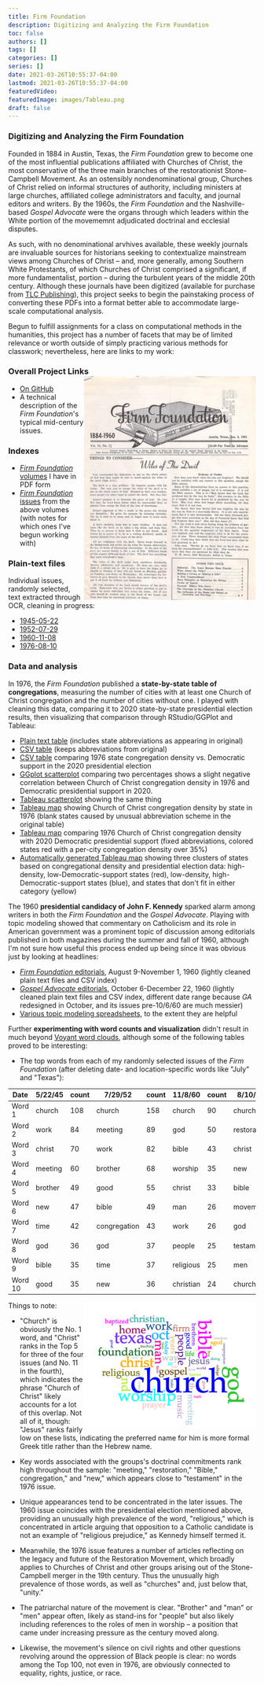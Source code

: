 ```yaml
---
title: Firm Foundation
description: Digitizing and Analyzing the Firm Foundation
toc: false
authors: []
tags: []
categories: []
series: []
date: 2021-03-26T10:55:37-04:00
lastmod: 2021-03-26T10:55:37-04:00
featuredVideo:
featuredImage: images/Tableau.png
draft: false
---
```



### Digitizing and Analyzing the Firm Foundation

Founded in 1884 in Austin, Texas, the *Firm Foundation* grew to become one of the most influential publications affiliated with Churches of Christ, the most conservative of the three main branches of the restorationist Stone-Campbell Movement. As an ostensibly nondenominational group, Churches of Christ relied on informal structures of authority, including ministers at large churches, affiliated college administrators and faculty, and journal editors and writers. By the 1960s, the *Firm Foundation* and the Nashville-based *Gospel Advocate* were the organs through which leaders within the White portion of the movememnt adjudicated doctrinal and ecclesial disputes.

As such, with no denominational arvhives available, these weekly journals are invaluable sources for historians seeking to contextualize mainstream views among Churches of Christ – and, more generally, among Southern White Protestants, of which Churches of Christ comprised a significant, if more fundamentalist, portion – during the turbulent years of the middle 20th century. Although these journals have been digitized (available for purchase from [TLC Publishing](https://www.tomchilders.net/Journals_c_17.html)), this project seeks to begin the painstaking process of converting these PDFs into a format better able to accommodate large-scale computational analysis.

Begun to fulfill assignments for a class on computational methods in the humanities, this project has a number of facets that may be of limited relevance or worth outside of simply practicing various methods for classwork; nevertheless, here are links to my work:

### Overall Project Links <img src="https://raw.githubusercontent.com/pa20bm/HugoSite/main/content/images/FF_1960.png" style="float:right;width:350px;">

- [On GitHub](https://github.com/pa20bm/firm-foundation/tree/main/anthony-firm-foundation-main)
- A technical description of the *Firm Foundation*'s typical mid-century issues.

### Indexes

- [*Firm Foundation* volumes](https://github.com/pa20bm/firm-foundation/blob/main/anthony-firm-foundation-main/FFVolumesIndex.csv) I have in PDF form
- [*Firm Foundation* issues](https://github.com/pa20bm/firm-foundation/blob/main/anthony-firm-foundation-main/FFIssuesIndex.csv) from the above volumes (with notes for which ones I've begun working with)

### Plain-text files

Individual issues, randomly selected, text extracted through OCR, cleaning in progress:
- [1945-05-22](https://github.com/pa20bm/firm-foundation/blob/main/anthony-firm-foundation-main/Issues/FF-1945-05-22)
- [1952-07-29](https://github.com/pa20bm/firm-foundation/blob/main/anthony-firm-foundation-main/Issues/FF-1952-07-29)
- [1960-11-08](https://github.com/pa20bm/firm-foundation/blob/main/anthony-firm-foundation-main/Issues/FF-1960-11-08)
- [1976-08-10](https://github.com/pa20bm/firm-foundation/blob/main/anthony-firm-foundation-main/Issues/FF-1976-08-10)


### Data and analysis

In 1976, the *Firm Foundation* published a **state-by-state table of congregations**, measuring the number of cities with at least one Church of Christ congregation and the number of cities without one. I played with cleaning this data, comparing it to 2020 state-by-state presidential election results, then visualizing that comparison through RStudio/GGPlot and Tableau:
- [Plain text table](https://github.com/pa20bm/firm-foundation/blob/main/anthony-firm-foundation-main/Table_cleanup/1976StateCongregationsTable) (includes state abbreviations as appearing in original)
- [CSV table](https://github.com/pa20bm/firm-foundation/blob/main/anthony-firm-foundation-main/Table_cleanup/1976StateCongregationsTable.csv) (keeps abbreviations from original)
- [CSV table](https://github.com/pa20bm/firm-foundation/blob/main/anthony-firm-foundation-main/Table_cleanup/CongsxDems.csv) comparing 1976 state congregation density vs. Democratic support in the 2020 presidential election
- [GGplot scatterplot](https://github.com/pa20bm/firm-foundation/blob/main/anthony-firm-foundation-main/Plotting/congregations_democrats_plot.png) comparing two percentages shows a slight negative correlation between Church of Christ congregation density in 1976 and Democratic presidential support in 2020.
- [Tableau scatterplot](https://public.tableau.com/profile/paul.anthony3275#!/vizhome/ChurchesofChristxPresidentialResults/Sheet1) showing the same thing
- [Tableau map](https://public.tableau.com/profile/paul.anthony3275#!/vizhome/CoCData/Sheet1) showing Church of Christ congregation density by state in 1976 (blank states caused by unusual abbreviation scheme in the original table)
- [Tableau map](https://public.tableau.com/profile/paul.anthony3275#!/vizhome/1976ChurchesofChristbyState/Sheet1) comparing 1976 Church of Christ congregation density with 2020 Democratic presidential support (fixed abbreviations, colored states red with a per-city congregation density over 35%)
- [Automatically generated Tableau map](https://public.tableau.com/profile/paul.anthony3275#!/vizhome/ChurchesofChristxPresidentialResultsClusters/Sheet1) showing three clusters of states based on congregational density and presidential election data: high-density, low-Democratic-support states (red), low-density, high-Democratic-support states (blue), and states that don't fit in either category (yellow)

The 1960 **presidential candidacy of John F. Kennedy** sparked alarm among writers in both the *Firm Foundation* and the *Gospel Advocate*. Playing with topic modeling showed that commentary on Catholicism and its role in American government was a prominent topic of discussion among editorials published in both magazines during the summer and fall of 1960, although I'm not sure how useful this process ended up being since it was obvious just by looking at headlines:
- [*Firm Foundation* editorials](https://github.com/pa20bm/firm-foundation/tree/main/anthony-firm-foundation-main/1960-editorials/ff), August 9-November 1, 1960 (lightly cleaned plain text files and CSV index)
- [*Gospel Advocate* editorials](https://github.com/pa20bm/firm-foundation/tree/main/anthony-firm-foundation-main/1960-editorials/ga), October 6-December 22, 1960 (lightly cleaned plain text files and CSV index, different date range because *GA* redesigned in October, and its issues pre-10/6/60 are much messier)
- [Various topic modeling spreadsheets](https://github.com/pa20bm/firm-foundation/tree/main/anthony-firm-foundation-main/1960-editorials), to the extent they are helpful

Further **experimenting with word counts and visualization** didn't result in much beyond [Voyant word clouds](https://github.com/pa20bm/firm-foundation/tree/main/anthony-firm-foundation-main/word-counts/word-clouds), although some of the following tables proved to be interesting:
- The top words from each of my randomly selected issues of the *Firm Foundation* (after deleting date- and location-specific words like "July" and "Texas"):

| Date   | 5/22/45 | count | 7/29/52 | count | 11/8/60 | count | 8/10/76 | count |
|--------|---------|-------|---------|-------|---------|-------|---------|-------|
| Word 1 | church  | 108   | church  | 158   | church  | 90    | church  | 160   |
| Word 2 | work    | 84    | meeting | 89    | god     | 50    | restoration | 99 |
| Word 3 | christ  | 70    | work    | 82    | bible   | 43    | christ  | 98    |
| Word 4 | meeting | 60    | brother | 68    | worship | 35    | new     | 84    |
| Word 5 | brother | 49    | good    | 55    | christ  | 33    | bible   | 59    |
| Word 6 | new     | 47    | bible   | 49    | man     | 26    | movement | 59   |
| Word 7 | time    | 42    | congregation | 43 | work  | 26    | god     | 57    |
| Word 8 | god     | 36    | god     | 37    | people  | 25	   | testament | 55  |
| Word 9 | bible   | 35    | time    | 37    | religious | 25  | men     | 48    |
| Word 10| good    | 35    | new     | 36    | christian | 24  | churches | 42   |

<img src="https://raw.githubusercontent.com/pa20bm/firm-foundation/main/anthony-firm-foundation-main/word-counts/word-clouds/1960-11-08.png" style="float:right;width:350px;">

Things to note: 
- "Church" is obviously the No. 1 word, and "Christ" ranks in the Top 5 for three of the four issues (and No. 11 in the fourth), which indicates the phrase "Church of Christ" likely accounts for a lot of this overlap. Not all of it, though: "Jesus" ranks fairly low on these lists, indicating the preferred name for him is more formal Greek title rather than the Hebrew name.

- Key words associated with the groups's doctrinal commitments rank high throughout the sample: "meeting," "restoration," "Bible," congregation," and "new," which appears close to "testament" in the 1976 issue.

- Unique appearances tend to be concentrated in the later issues. The 1960 issue coincides with the presidential election mentioned above, providing an unusually high prevalence of the word, "religious," which is concentrated in article arguing that opposition to a Catholic candidate is not an example of "religious prejudice," as Kennedy himself termed it. 

- Meanwhile, the 1976 issue features a number of articles reflecting on the legacy and future of the Restoration Movement, which broadly applies to Churches of Christ and other groups arising out of the Stone-Campbell merger in the 19th century. Thus the unusually high prevalence of those words, as well as "churches" and, just below that, "unity." 

- The patriarchal nature of the movement is clear. "Brother" and "man" or "men" appear often, likely as stand-ins for "people" but also likely including references to the roles of men in worship – a position that came under increasing pressure as the century moved along.

- Likewise, the movement's silence on civil rights and other questions revolving around the oppression of Black people is clear: no words among the Top 100, not even in 1976, are obviously connected to equality, rights, justice, or race.